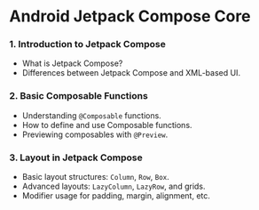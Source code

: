 # Android Jetpack Compose Core

### 1. Introduction to Jetpack Compose
   - What is Jetpack Compose?
   - Differences between Jetpack Compose and XML-based UI.

### 2. Basic Composable Functions
   - Understanding `@Composable` functions.
   - How to define and use Composable functions.
   - Previewing composables with `@Preview`.

### 3. Layout in Jetpack Compose
   - Basic layout structures: `Column`, `Row`, `Box`.
   - Advanced layouts: `LazyColumn`, `LazyRow`, and grids.
   - Modifier usage for padding, margin, alignment, etc.

